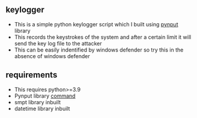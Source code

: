 ## keylogger
- This is a simple python keylogger script which I built using [pynput](https://pypi.org/project/pynput/) library 
- This records the keystrokes of the system and after a certain limit it will send the key log file to the attacker
- This can be easily indentified by windows defender so try this in the absence of windows defender
## requirements
- This requires python>=3.9
- Pynput library [command](https://pypi.org/project/pynput/)
- smpt library inbuilt
- datetime library inbuilt
